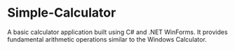 # Simple-Calculator
A basic calculator application built using C# and .NET WinForms. It provides fundamental arithmetic operations similar to the Windows Calculator.
